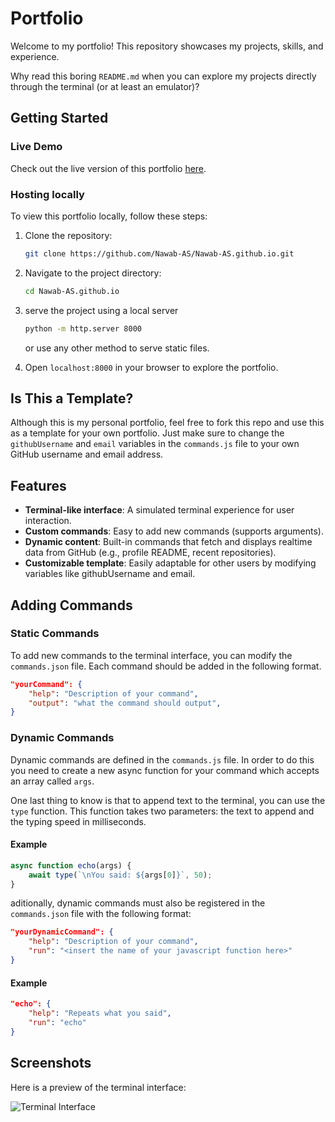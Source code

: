 # Portfolio

Welcome to my portfolio! This repository showcases my projects, skills, and experience.

Why read this boring `README.md` when you can explore my projects directly through the terminal (or at least an emulator)?

## Getting Started

### Live Demo

Check out the live version of this portfolio [here](https://Nawab-AS.github.io).

### Hosting locally

To view this portfolio locally, follow these steps:

1. Clone the repository:
   ```bash
   git clone https://github.com/Nawab-AS/Nawab-AS.github.io.git
   ```
2. Navigate to the project directory:
   ```bash
   cd Nawab-AS.github.io
   ```
4. serve the project using a local server
   ```bash
   python -m http.server 8000
   ```
   or use any other method to serve static files.

5. Open `localhost:8000` in your browser to explore the portfolio.



## Is This a Template?
Although this is my personal portfolio, feel free to fork this repo and use this as a template for your own portfolio.
Just make sure to change the `githubUsername` and `email` variables in the `commands.js` file to your own GitHub username and email address.



## Features

- **Terminal-like interface**: A simulated terminal experience for user interaction.
- **Custom commands**: Easy to add new commands (supports arguments).
- **Dynamic content**: Built-in commands that fetch and displays realtime data from GitHub (e.g., profile README, recent repositories).
- **Customizable template**: Easily adaptable for other users by modifying variables like githubUsername and email.


## Adding Commands

### Static Commands

To add new commands to the terminal interface, you can modify the `commands.json` file. Each command should be added in the following format.

```json
"yourCommand": {
    "help": "Description of your command",
    "output": "what the command should output",
}
```

### Dynamic Commands

Dynamic commands are defined in the `commands.js` file. In order to do this you need to create a new async function for your command which accepts an array called `args`. 

One last thing to know is that to append text to the terminal, you can use the `type` function. This function takes two parameters: the text to append and the typing speed in milliseconds.

#### Example

```javascript
async function echo(args) {
    await type(`\nYou said: ${args[0]}`, 50);
}
```

aditionally, dynamic commands must also be registered in the `commands.json` file with the following format:

```json
"yourDynamicCommand": {
    "help": "Description of your command",
    "run": "<insert the name of your javascript function here>"
}
```

#### Example

```json
"echo": {
    "help": "Repeats what you said",
    "run": "echo"
}
```


## Screenshots

Here is a preview of the terminal interface:

![Terminal Interface](https://hc-cdn.hel1.your-objectstorage.com/s/v3/dd1707dd77991f9e771e1acc10e866818a01933f_20250718_09h41m28s_grim.png)
